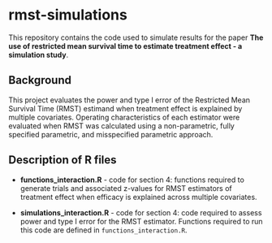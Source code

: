# rmst-simulations
This repository contains the code used to simulate results for the paper **The use of restricted mean survival time to estimate treatment
effect - a simulation study**. 

## Background 
This project evaluates the power and type I error of the Restricted Mean Survival Time (RMST) estimand when treatment effect is explained by multiple covariates. Operating characteristics of each estimator were evaluated when RMST was calculated using a non-parametric, fully specified parametric, and misspecified parametric approach. 

## Description of R files
* **functions_interaction.R** - code for section 4: functions required to generate trials and associated z-values for RMST estimators of treatment effect when efficacy is explained across multiple covariates.
  
* **simulations_interaction.R** - code for section 4: code required to assess power and type I error for the RMST estimator. Functions required to run this code are defined in `functions_interaction.R`.
